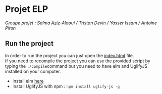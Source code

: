 # Projet ELP
*Groupe projet : Salma Aziz-Alaoui / Tristan Devin / Yasser Issam / Antoine Piron*

## Run the project
In order to run the project you can just open the [index.html](./index.html) file. <br/>
If you need to recompile the project you can use the provided script by typing the `./compile`command but you need to have elm and UglifyJS installed on your computer. <br />
 - Install elm [here](https://guide.elm-lang.org/install/elm.html)
 - Install UglifyJS with npm : `npm install uglify-js -g`